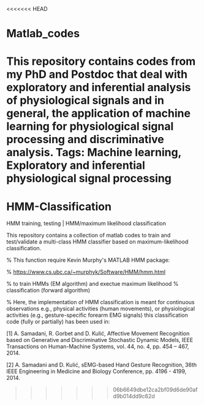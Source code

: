 <<<<<<< HEAD
# Matlab_codes
This repository contains codes from my PhD and Postdoc that deal with exploratory and inferential analysis of physiological signals and in general, the application of machine learning for physiological signal processing and discriminative analysis.
Tags: Machine learning, Exploratory and inferential physiological signal processing
=======
# HMM-Classification
HMM training, testing | HMM/maximum likelihood classification

This repository contains a collection of matlab codes to train and test/validate a multi-class HMM classifier 
based on maximum-likelihood classification. 

% This function require Kevin Murphy's MATLAB HMM package:

%               https://www.cs.ubc.ca/~murphyk/Software/HMM/hmm.html

% to train HMMs (EM algorithm) and exectue maximum likelihood
% classification (forward algorithm)

% Here, the implementation of HMM classification is meant for continuous
observations e.g., physical  activities (human movements), or physiological
activities (e.g., gesture-specific forearm EMG signals)
this classification code (fully or partially) has been used in: 

[1] A. Samadani, R. Gorbet and D. Kulić, Affective Movement Recognition based on Generative and Discriminative Stochastic Dynamic Models, IEEE Transactions on Human-Machine Systems, vol. 44, no. 4, pp. 454 – 467, 2014.

[2] A. Samadani and D. Kulić, sEMG-based Hand Gesture Recognition,	36th IEEE Engineering in Medicine and Biology Conference, pp. 4196 - 4199, 2014.



>>>>>>> 06b6649dbe12ca2bf09d6de90afd9b014dd9c62d

